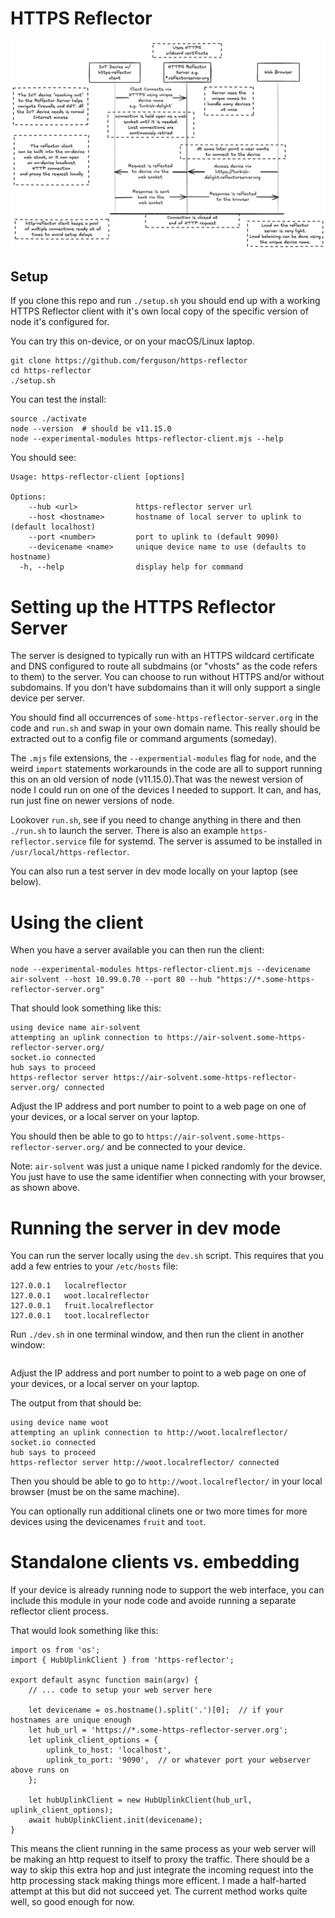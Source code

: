 # HTTPS Reflector

![Basic architecture diagram showing how the HTTPS Redirector server and client interact.](HTTPS-Reflector-20250426.png)

## Setup

If you clone this repo and run `./setup.sh` you should end up with a
working HTTPS Reflector client with it's own local copy of the
specific version of node it's configured for.

You can try this on-device, or on your macOS/Linux laptop.

```
git clone https://github.com/ferguson/https-reflector
cd https-reflector
./setup.sh
```

You can test the install:

```
source ./activate
node --version  # should be v11.15.0
node --experimental-modules https-reflector-client.mjs --help
```

You should see:
```
Usage: https-reflector-client [options]

Options:
    --hub <url>             https-reflector server url
    --host <hostname>       hostname of local server to uplink to (default localhost)
    --port <number>         port to uplink to (default 9090)
    --devicename <name>     unique device name to use (defaults to hostname)
  -h, --help                display help for command
```

# Setting up the HTTPS Reflector Server

The server is designed to typically run with an HTTPS wildcard
certificate and DNS configured to route all subdmains (or "vhosts"
as the code refers to them) to the server. You can choose to run
without HTTPS and/or without subdomains. If you don't have subdomains
than it will only support a single device per server.

You should find all occurrences of `some-https-reflector-server.org`
in the code and `run.sh` and swap in your own domain name. This really
should be extracted out to a config file or command arguments
(someday).

The `.mjs` file extensions, the `--expermential-modules` flag for
`node`, and the weird `import` statements workarounds in the code are
all to support running this on an old version of node (v11.15.0).That
was the newest version of node I could run on one of the devices I
needed to support. It can, and has, run just fine on newer versions of
node.

Lookover `run.sh`, see if you need to change anything in there and
then `./run.sh` to launch the server. There is also an example
`https-reflector.service` file for systemd. The server is
assumed to be installed in `/usr/local/https-reflector`.

You can also run a test server in dev mode locally on your laptop (see below).

# Using the client

When you have a server available you can then run the client:

```
node --experimental-modules https-reflector-client.mjs --devicename air-solvent --host 10.99.0.70 --port 80 --hub "https://*.some-https-reflector-server.org"
```

That should look something like this:
```
using device name air-solvent
attempting an uplink connection to https://air-solvent.some-https-reflector-server.org/
socket.io connected
hub says to proceed
https-reflector server https://air-solvent.some-https-reflector-server.org/ connected
```

Adjust the IP address and port number to point to a web page
on one of your devices, or a local server on your laptop.

You should then be able to go to `https://air-solvent.some-https-reflector-server.org/`
and be connected to your device.

Note: `air-solvent` was just a unique name I picked randomly for the
device. You just have to use the same identifier when connecting with
your browser, as shown above.

# Running the server in dev mode

You can run the server locally using the `dev.sh` script. This
requires that you add a few entries to your `/etc/hosts` file:

```
127.0.0.1	localreflector
127.0.0.1	woot.localreflector
127.0.0.1	fruit.localreflector
127.0.0.1	toot.localreflector
```

Run `./dev.sh` in one terminal window, and then run the client in another window:

``` node --experimental-modules https-reflector-client.mjs --hub "http://*.localreflector" --host 10.99.0.70 --port 80 --devicename woot
```

Adjust the IP address and port number to point to a web page
on one of your devices, or a local server on your laptop.

The output from that should be:
```
using device name woot
attempting an uplink connection to http://woot.localreflector/
socket.io connected
hub says to proceed
https-reflector server http://woot.localreflector/ connected
```

Then you should be able to go to `http://woot.localreflector/` in your local browser (must be on the same machine).

You can optionally run additional clinets one or two more
times for more devices using the devicenames `fruit` and `toot`.

# Standalone clients vs. embedding

If your device is already running node to support the web interface, you can include this module in your node code and avoide running a separate reflector client process.

That would look something like this:
```
import os from 'os';
import { HubUplinkClient } from 'https-reflector';

export default async function main(argv) {
    // ... code to setup your web server here

    let devicename = os.hostname().split('.')[0];  // if your hostnames are unique enough
    let hub_url = 'https://*.some-https-reflector-server.org';
    let uplink_client_options = {
        uplink_to_host: 'localhost',
        uplink_to_port: '9090',  // or whatever port your webserver above runs on
    };

    let hubUplinkClient = new HubUplinkClient(hub_url, uplink_client_options);
    await hubUplinkClient.init(devicename);
}
```

This means the client running in the same process as your web server
will be making an http request to itself to proxy the traffic. There
should be a way to skip this extra hop and just integrate the incoming
request into the http processing stack making things more efficent. I
made a half-harted attempt at this but did not succeed yet. The
current method works quite well, so good enough for now.
